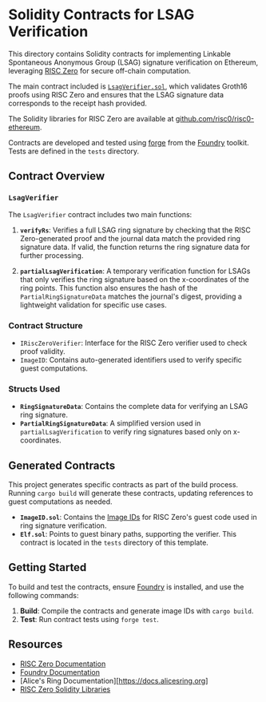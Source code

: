 # Solidity Contracts for LSAG Verification

This directory contains Solidity contracts for implementing Linkable Spontaneous Anonymous Group (LSAG) signature verification on Ethereum, leveraging [RISC Zero] for secure off-chain computation.

The main contract included is [`LsagVerifier.sol`](./LsagVerifier.sol), which validates Groth16 proofs using RISC Zero and ensures that the LSAG signature data corresponds to the receipt hash provided.

The Solidity libraries for RISC Zero are available at [github.com/risc0/risc0-ethereum].

Contracts are developed and tested using [forge] from the [Foundry] toolkit. Tests are defined in the `tests` directory.

## Contract Overview

### `LsagVerifier`

The `LsagVerifier` contract includes two main functions:

1. **`verifyRs`**: Verifies a full LSAG ring signature by checking that the RISC Zero-generated proof and the journal data match the provided ring signature data. If valid, the function returns the ring signature data for further processing.

2. **`partialLsagVerification`**: A temporary verification function for LSAGs that only verifies the ring signature based on the x-coordinates of the ring points. This function also ensures the hash of the `PartialRingSignatureData` matches the journal's digest, providing a lightweight validation for specific use cases.

### Contract Structure

- `IRiscZeroVerifier`: Interface for the RISC Zero verifier used to check proof validity.
- `ImageID`: Contains auto-generated identifiers used to verify specific guest computations.

### Structs Used

- **`RingSignatureData`**: Contains the complete data for verifying an LSAG ring signature.
- **`PartialRingSignatureData`**: A simplified version used in `partialLsagVerification` to verify ring signatures based only on x-coordinates.

## Generated Contracts

This project generates specific contracts as part of the build process. Running `cargo build` will generate these contracts, updating references to guest computations as needed.

- **`ImageID.sol`**: Contains the [Image IDs][image-id] for RISC Zero's guest code used in ring signature verification.
- **`Elf.sol`**: Points to guest binary paths, supporting the verifier. This contract is located in the `tests` directory of this template.

## Getting Started

To build and test the contracts, ensure [Foundry] is installed, and use the following commands:

1. **Build**: Compile the contracts and generate image IDs with `cargo build`.
2. **Test**: Run contract tests using `forge test`.

## Resources

- [RISC Zero Documentation][RISC Zero]
- [Foundry Documentation][Foundry]
- [Alice's Ring Documentation][https://docs.alicesring.org]
- [RISC Zero Solidity Libraries][github.com/risc0/risc0-ethereum]

[Foundry]: https://getfoundry.sh/
[RISC Zero]: https://risczero.com
[forge]: https://github.com/foundry-rs/foundry#forge
[github.com/risc0/risc0-ethereum]: https://github.com/risc0/risc0-ethereum/tree/main/contracts
[image-id]: https://dev.risczero.com/terminology#image-id
